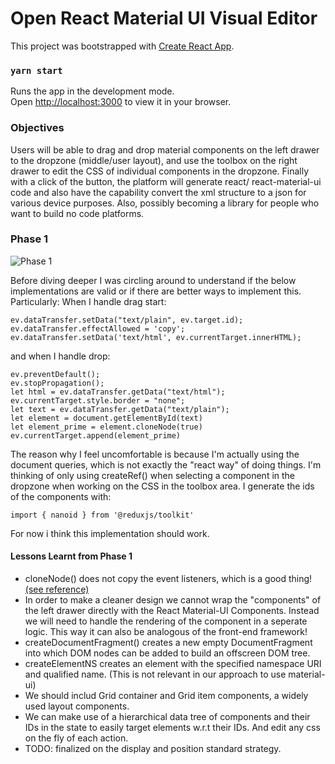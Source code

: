 # Open React Material UI Visual Editor

This project was bootstrapped with [Create React App](https://github.com/facebook/create-react-app).

### `yarn start`

Runs the app in the development mode.\
Open [http://localhost:3000](http://localhost:3000) to view it in your browser.

### Objectives

Users will be able to drag and drop material components on the left drawer to the dropzone (middle/user layout), and use the toolbox on the right drawer to edit the CSS of individual components in the dropzone. Finally with a click of the button, the platform will generate react/ react-material-ui code and also have the capability convert the xml structure to a json for various device purposes. Also, possibly becoming a library for people who want to build no code platforms.


### Phase 1
![Phase 1](https://i.imgur.com/BOT2fg6.gif "Phase 1")

Before diving deeper I was circling around to understand if the below implementations are valid or if there are better ways to implement this.
Particularly:
When I handle drag start:
```
ev.dataTransfer.setData("text/plain", ev.target.id);
ev.dataTransfer.effectAllowed = 'copy';
ev.dataTransfer.setData('text/html', ev.currentTarget.innerHTML);
```
and when I handle drop:
```
ev.preventDefault();
ev.stopPropagation();
let html = ev.dataTransfer.getData("text/html");
ev.currentTarget.style.border = "none";
let text = ev.dataTransfer.getData("text/plain");
let element = document.getElementById(text)
let element_prime = element.cloneNode(true)
ev.currentTarget.append(element_prime)
```
The reason why I feel uncomfortable is because I'm actually using the document queries, which is not exactly the "react way" of doing things.
I'm thinking of only using createRef() when selecting a component in the dropzone when working on the CSS in the toolbox area.
I generate the ids of the components with:
```
import { nanoid } from '@reduxjs/toolkit'
```

For now i think this implementation should work.

#### Lessons Learnt from Phase 1

- cloneNode() does not copy the event listeners, which is a good thing! [(see reference)](https://stackoverflow.com/questions/15408394/how-to-copy-a-dom-node-with-event-listeners)
- In order to make a cleaner design we cannot wrap the "components" of the left drawer directly with the React Material-UI Components.
Instead we will need to handle the rendering of the component in a seperate logic. This way it can also be analogous of the front-end framework!
- createDocumentFragment() creates a new empty DocumentFragment into which DOM nodes can be added to build an offscreen DOM tree.
- createElementNS creates an element with the specified namespace URI and qualified name. (This is not relevant in our approach to use material-ui)
- We should includ Grid container and Grid item components, a widely used layout components.
- We can make use of a hierarchical data tree of components and their IDs in the state to easily target elements w.r.t their IDs. And edit any css on the fly of each action.
- TODO: finalized on the display and position standard strategy.